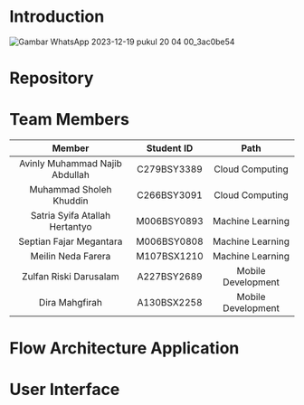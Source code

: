 # Introduction
![Gambar WhatsApp 2023-12-19 pukul 20 04 00_3ac0be54](https://github.com/LearnFlow-Bangkit-Capstone/.github/assets/89674992/82f706be-ab14-4401-8489-2a7328fdb805)

# Repository

# Team Members
|            Member           | Student ID |        Path        |                                                   
| :-------------------------: | :--------: | :----------------: | 
| Avinly Muhammad Najib Abdullah | C279BSY3389 |  Cloud Computing  | 
|       Muhammad Sholeh Khuddin    | C266BSY3091 |  Cloud Computing  |
|     Satria Syifa Atallah Hertantyo   |  M006BSY0893 | Machine Learning |
|    Septian Fajar Megantara     | M006BSY0808 | Machine Learning |
| Meilin Neda Farera    | M107BSX1210  |   Machine Learning  |             
| Zulfan Riski Darusalam | A227BSY2689 |   Mobile Development  |
| Dira Mahgfirah | A130BSX2258 |    Mobile Development  |

# Flow Architecture Application 

# User Interface
